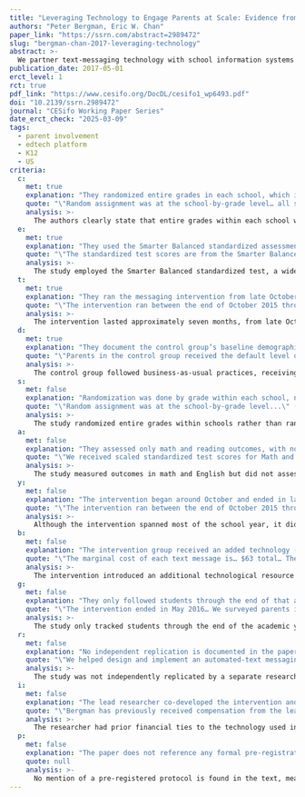 ```yaml
---
title: "Leveraging Technology to Engage Parents at Scale: Evidence from a Randomized Controlled Trial"
authors: "Peter Bergman, Eric W. Chan"
paper_link: "https://ssrn.com/abstract=2989472"
slug: "bergman-chan-2017-leveraging-technology"
abstract: >-
  We partner text-messaging technology with school information systems to automate the gathering and provision of information to parents at scale. In a field experiment across 22 middle and high schools, we used this technology to send automated text-message alerts to parents about their child’s missed assignments, grades, and class absences. The intervention reduces course failures by 38% and increases class attendance by 17%. Students are more likely to be retained in the district. However, we do not find effects on standardized test scores. Our findings show that automated technology to inform parents can improve student effort relatively cheaply and at scale.
publication_date: 2017-05-01
erct_level: 1
rct: true
pdf_link: "https://www.cesifo.org/DocDL/cesifo1_wp6493.pdf"
doi: "10.2139/ssrn.2989472"
journal: "CESifo Working Paper Series"
date_erct_check: "2025-03-09"
tags:
  - parent involvement
  - edtech platform
  - K12
  - US
criteria:
  c:
    met: true
    explanation: "They randomized entire grades in each school, which is larger than a single class and thus meets or exceeds the class-level requirement."
    quote: "\"Random assignment was at the school-by-grade level… all school employees were blinded…\" (p. 10)"
    analysis: >-
      The authors clearly state that entire grades within each school were randomly assigned to either treatment or control, rather than individual students within a single class. This design helps reduce contamination and ensures that whole cohorts are assigned together. Because randomization was not done at the student level within a class, but rather at a larger unit, the study satisfies the class-level RCT criterion.
  e:
    met: true
    explanation: "They used the Smarter Balanced standardized assessment for math and reading, which is an established exam-based measure."
    quote: "\"The standardized test scores are from the Smarter Balanced assessment, which is aligned to the Common Core…\" (p. 8)"
    analysis: >-
      The study employed the Smarter Balanced standardized test, a widely recognized assessment aligned with the Common Core standards. This ensures that the study used an externally validated, standardized measure rather than a researcher-designed assessment.
  t:
    met: true
    explanation: "They ran the messaging intervention from late October to May, which is sufficiently long (spanning multiple months) to fulfill a typical academic term duration."
    quote: "\"The intervention ran between the end of October 2015 through the end of May…\" (p. 6)"
    analysis: >-
      The intervention lasted approximately seven months, from late October to May, covering most of the academic year. This exceeds the minimum threshold of a single academic term.
  d:
    met: true
    explanation: "They document the control group’s baseline demographics, prior achievement, and standard practices used, confirming a well-described comparison group."
    quote: "\"Parents in the control group received the default level of information... This included report cards... phone calls home...\" (p. 6)"
    analysis: >-
      The control group followed business-as-usual practices, receiving only standard school communications. Baseline demographic and achievement characteristics were well documented, ensuring clear comparison.
  s:
    met: false
    explanation: "Randomization was done by grade within each school, not by entire schools as required for S."
    quote: "\"Random assignment was at the school-by-grade level...\" (p. 10)"
    analysis: >-
      The study randomized entire grades within schools rather than randomizing entire schools. While stronger than class-level randomization, it does not meet the requirement for full school-level assignment.
  a:
    met: false
    explanation: "They assessed only math and reading outcomes, with no coverage of other main subjects such as science or social studies."
    quote: "\"We received scaled standardized test scores for Math and ELA...\" (p. 8)"
    analysis: >-
      The study measured outcomes in math and English but did not assess other main subjects like science or social studies. Thus, it does not satisfy the AllExams requirement.
  y:
    met: false
    explanation: "The intervention began around October and ended in late May, which is shorter than a full academic year (roughly 9–10 months)."
    quote: "\"The intervention ran between the end of October 2015 through the end of May when the school year was expected to conclude.\" (p. 6)"
    analysis: >-
      Although the intervention spanned most of the school year, it did not begin at the very start of the academic calendar. Thus, it does not fully meet the Year Duration requirement.
  b:
    met: false
    explanation: "The intervention group received an added technology (text-message updates). No matching resource or budget/time was provided to the control group, so the control condition was not balanced in resources."
    quote: "\"The marginal cost of each text message is… $63 total… The control group did not receive text alerts.\" (pp. 3, 6)"
    analysis: >-
      The intervention introduced an additional technological resource (text alerts), but the control group did not receive an equivalent additional resource. While the cost was minimal, the lack of a balanced control condition means the requirement is not met.
  g:
    met: false
    explanation: "They only followed students through the end of that academic year and did not track them until any graduation milestone."
    quote: "\"The intervention ended in May 2016… We surveyed parents in June… No long-term follow-up.\" (pp. 2, 7)"
    analysis: >-
      The study only tracked students through the end of the academic year in which the intervention took place. It did not follow students through a full graduation milestone.
  r:
    met: false
    explanation: "No independent replication is documented in the paper; they do not report another research team reproducing the same results."
    quote: "\"We helped design and implement an automated-text messaging program… We do not know if this intervention works in other contexts.\" (p. 22)"
    analysis: >-
      The study was not independently replicated by a separate research team, and no external verification is documented.
  i:
    met: false
    explanation: "The lead researcher co-developed the intervention and previously received compensation from the LMS company, so it was not independently conducted."
    quote: "\"Bergman has previously received compensation from the learning management system company to design the technology…\" (p. 2)"
    analysis: >-
      The researcher had prior financial ties to the technology used in the study, indicating that the study was not conducted by an independent entity.
  p:
    met: false
    explanation: "The paper does not reference any formal pre-registration or provide a registry ID prior to data collection."
    quote: null
    analysis: >-
      No mention of a pre-registered protocol is found in the text, meaning the study was not pre-registered before data collection.
---
```


